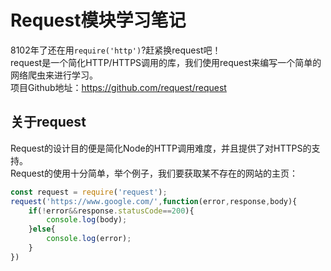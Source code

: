 # Request模块学习笔记
8102年了还在用`require('http')`?赶紧换request吧！  
request是一个简化HTTP/HTTPS调用的库，我们使用request来编写一个简单的网络爬虫来进行学习。  
项目Github地址：https://github.com/request/request
## 关于request
Request的设计目的便是简化Node的HTTP调用难度，并且提供了对HTTPS的支持。  
Request的使用十分简单，举个例子，我们要获取某不存在的网站的主页：
```js
const request = require('request');
request('https://www.google.com/',function(error,response,body){
    if(!error&&response.statusCode==200){
        console.log(body);
    }else{
        console.log(error);
    }
})
```
